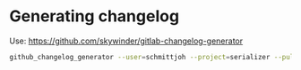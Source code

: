 # Generating changelog

Use: https://github.com/skywinder/gitlab-changelog-generator

```bash
github_changelog_generator --user=schmittjoh --project=serializer --pull-requests --no-compare-link -t GITHUB-TOKEN
```
